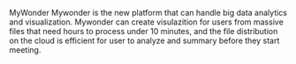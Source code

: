 MyWonder
Mywonder is the new platform that can handle big data analytics and visualization. Mywonder can create visulazition for users from massive files that need hours to process under 10 minutes, and the file distribution on the cloud is efficient for user to analyze and summary before they start meeting.

